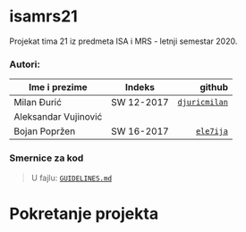 # isamrs21
Projekat tima 21 iz predmeta ISA i MRS - letnji semestar 2020.

### Autori:
|     Ime i prezime    	|   Indeks   	| github      	|
|--------------------	|:----------:	|-------------:	|
|      Milan Đurić     	| SW 12-2017 	| [```djuricmilan```](github.com/djuricmilan) 	|
| Aleksandar Vujinović 	|            	|             	|
|     Bojan Popržen    	| SW 16-2017 	| [```ele7ija```](github.com/ele7ija)    	|

### Smernice za kod
> U fajlu: [```GUIDELINES.md```](GUIDELINES.md)

# Pokretanje projekta
